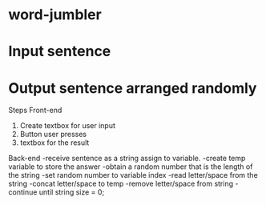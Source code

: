 # word-jumbler
# Input sentence
# Output sentence arranged randomly

Steps 
Front-end
1) Create textbox for user input
2) Button user presses
3) textbox for the result

Back-end
-receive sentence as a string assign to variable.
-create temp variable to store the answer
-obtain a random number that is the length of the string
-set random number to variable index
-read letter/space from the string
-concat letter/space to temp
-remove letter/space from string 
-continue until string size = 0; 